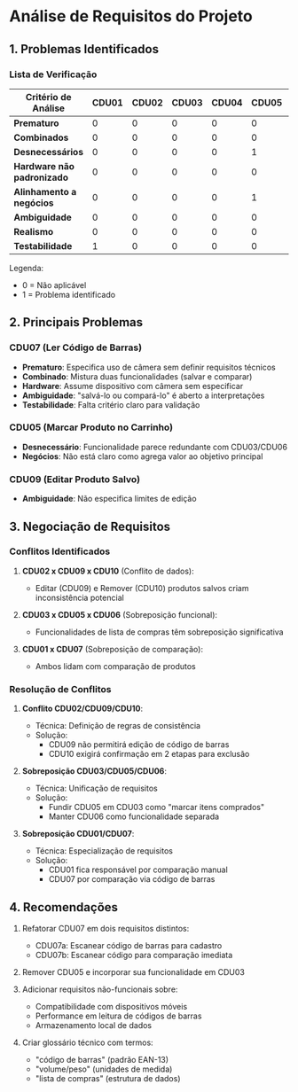 # Análise de Requisitos do Projeto

## 1. Problemas Identificados

### Lista de Verificação

| Critério de Análise          | CDU01 | CDU02 | CDU03 | CDU04 | CDU05 | CDU06 | CDU07 | CDU08 | CDU09 | CDU10 |
|------------------------------|-------|-------|-------|-------|-------|-------|-------|-------|-------|-------|
| **Prematuro**                | 0     | 0     | 0     | 0     | 0     | 0     | 1     | 0     | 0     | 0     |
| **Combinados**               | 0     | 0     | 0     | 0     | 0     | 0     | 1     | 0     | 0     | 0     |
| **Desnecessários**           | 0     | 0     | 0     | 0     | 1     | 0     | 0     | 0     | 0     | 0     |
| **Hardware não padronizado** | 0     | 0     | 0     | 0     | 0     | 0     | 1     | 0     | 0     | 0     |
| **Alinhamento a negócios**   | 0     | 0     | 0     | 0     | 1     | 0     | 0     | 0     | 0     | 0     |
| **Ambiguidade**              | 0     | 0     | 0     | 0     | 0     | 0     | 1     | 0     | 1     | 0     |
| **Realismo**                 | 0     | 0     | 0     | 0     | 0     | 0     | 1     | 0     | 0     | 0     |
| **Testabilidade**            | 1     | 0     | 0     | 0     | 0     | 0     | 1     | 0     | 0     | 0     |

Legenda:
- 0 = Não aplicável
- 1 = Problema identificado

## 2. Principais Problemas

### CDU07 (Ler Código de Barras)
- **Prematuro**: Especifica uso de câmera sem definir requisitos técnicos
- **Combinado**: Mistura duas funcionalidades (salvar e comparar)
- **Hardware**: Assume dispositivo com câmera sem especificar
- **Ambiguidade**: "salvá-lo ou compará-lo" é aberto a interpretações
- **Testabilidade**: Falta critério claro para validação

### CDU05 (Marcar Produto no Carrinho)
- **Desnecessário**: Funcionalidade parece redundante com CDU03/CDU06
- **Negócios**: Não está claro como agrega valor ao objetivo principal

### CDU09 (Editar Produto Salvo)
- **Ambiguidade**: Não especifica limites de edição

## 3. Negociação de Requisitos

### Conflitos Identificados

1. **CDU02 x CDU09 x CDU10** (Conflito de dados):
   - Editar (CDU09) e Remover (CDU10) produtos salvos criam inconsistência potencial

2. **CDU03 x CDU05 x CDU06** (Sobreposição funcional):
   - Funcionalidades de lista de compras têm sobreposição significativa

3. **CDU01 x CDU07** (Sobreposição de comparação):
   - Ambos lidam com comparação de produtos

### Resolução de Conflitos

1. **Conflito CDU02/CDU09/CDU10**:
   - Técnica: Definição de regras de consistência
   - Solução: 
     - CDU09 não permitirá edição de código de barras
     - CDU10 exigirá confirmação em 2 etapas para exclusão

2. **Sobreposição CDU03/CDU05/CDU06**:
   - Técnica: Unificação de requisitos
   - Solução:
     - Fundir CDU05 em CDU03 como "marcar itens comprados"
     - Manter CDU06 como funcionalidade separada

3. **Sobreposição CDU01/CDU07**:
   - Técnica: Especialização de requisitos
   - Solução:
     - CDU01 fica responsável por comparação manual
     - CDU07 por comparação via código de barras

## 4. Recomendações

1. Refatorar CDU07 em dois requisitos distintos:
   - CDU07a: Escanear código de barras para cadastro
   - CDU07b: Escanear código para comparação imediata

2. Remover CDU05 e incorporar sua funcionalidade em CDU03

3. Adicionar requisitos não-funcionais sobre:
   - Compatibilidade com dispositivos móveis
   - Performance em leitura de códigos de barras
   - Armazenamento local de dados

4. Criar glossário técnico com termos:
   - "código de barras" (padrão EAN-13)
   - "volume/peso" (unidades de medida)
   - "lista de compras" (estrutura de dados)
